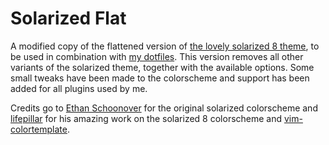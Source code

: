# Solarized Flat

A modified copy of the flattened version of [the lovely solarized 8 theme](https://github.com/lifepillar/vim-solarized8), to be used in combination with [my dotfiles](https://github.com/hugovandevliert/dotfiles). This version removes all other variants of the solarized theme, together with the available options. Some small tweaks have been made to the colorscheme and support has been added for all plugins used by me.

Credits go to [Ethan Schoonover](https://github.com/altercation) for the original solarized colorscheme and [lifepillar](https://github.com/lifepillar) for his amazing work on the solarized 8 colorscheme and [vim-colortemplate](https://github.com/lifepillar/vim-colortemplate).
